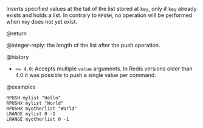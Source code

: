 Inserts specified values at the tail of the list stored at `key`, only if `key`
already exists and holds a list.
In contrary to `RPUSH`, no operation will be performed when `key` does not yet
exist.

@return

@integer-reply: the length of the list after the push operation.

@history

* `>= 4.0`: Accepts multiple `value` arguments.
  In Redis versions older than 4.0 it was possible to push a single value per
  command.

@examples

```cli
RPUSH mylist "Hello"
RPUSHX mylist "World"
RPUSHX myotherlist "World"
LRANGE mylist 0 -1
LRANGE myotherlist 0 -1
```
